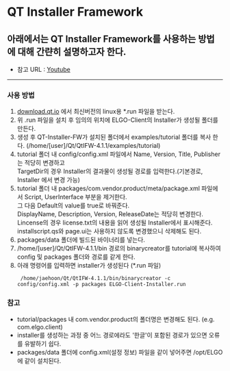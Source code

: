 # QT Installer Framework
## 아래에서는 QT Installer Framework를 사용하는 방법에 대해 간랸히 설명하고자 한다.
  * 참고 URL : [Youtube](https://www.youtube.com/watch?v=lYlLavZw10o)
  
___
### 사용 방법
  1) [download.qt.io](https://download.qt.io/official_releases/qt-installer-framework/) 에서 최신버전의 linux용 *.run 파일을 받는다.
  2) 위 .run 파일을 설치 후 임의의 위치에 ELGO-Client의 Installer가 생성될 폴더를 만든다.
  3) 생성 후 QT-Installer-FW가 설치된 폴더에서 examples/tutorial 폴더를 복사 한다. (/home/[user]/Qt/QtIFW-4.1.1/examples/tutorial)
  4) tutorial 폴더 내 config/config.xml 파일에서 Name, Version, Title, Publisher는 적당히 변경하고 <br> 
  TargetDir의 경우 Installer의 결과물이 생성될 경로를 입력한다.(기본경로, Installer 에서 변경 가능)
  5) tutorial 폴더 내 packages/com.vendor.product/meta/package.xml 파일에서 Script, UserInterface 부분을 제거한다. <br>
  그 다음 Default의 value를 true로 바꿔준다. <br>
  DisplayName, Description, Version, ReleaseDate는 적당히 변경한다. <br>
  Lincense의 경우 license.txt의 내용을 읽어 생성될 Installer에서 표시해준다. <br>
  installscript.qs와 page.ui는 사용하지 않도록 변경했으니 삭제해도 된다.
  6) packages/data 폴더에 빌드된 바이너리를 넣는다.
  7) /home/[user]/Qt/QtIFW-4.1.1/bin 경로의 binarycreator를 tutorial에 복사하여 config 및 packages 폴더와 경로를 같게 한다.
  8) 아래 명령어를 입력하면 installer가 생성된다 (*.run 파일) <br>
    <pre><code>
    /home/jaehoon/Qt/QtIFW-4.1.1/bin/binarycreator -c config/config.xml -p packages ELGO-Client-Installer.run
    </code></pre>
    
### 참고
  * tutorial/packages 내 com.vendor.product의 폴더명은 변경해도 된다. (e.g. com.elgo.client)
  * installer를 생성하는 과정 중 어느 경로에라도 '한글'이 포함된 경로가 있으면 오류를 유발하기 쉽다.
  * packages/data 폴더에 config.xml(설정 정보) 파일을 같이 넣어주면 /opt/ELGO 에 같이 설치된다.
